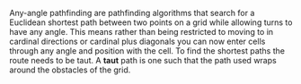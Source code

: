 Any-angle pathfinding are pathfinding algorithms that search for a Euclidean shortest path between two points on a grid while allowing turns to have any angle. This means rather than being restricted to moving to in cardinal directions or cardinal plus diagonals you can now enter cells through any angle and position with the cell. To find the shortest paths the route needs to be taut. A **taut** path is one such that the path used wraps around the obstacles of the grid. 

